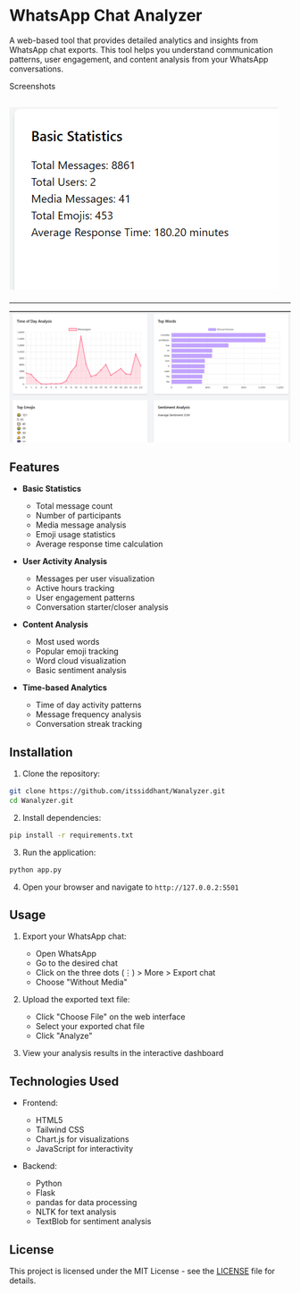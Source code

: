 # WhatsApp Chat Analyzer

A web-based tool that provides detailed analytics and insights from WhatsApp chat exports. This tool helps you understand communication patterns, user engagement, and content analysis from your WhatsApp conversations.

Screenshots

![WhatsApp Chat Analyzer Screenshot](screenshots/ss.png?raw=true)
----
----
![WhatsApp Chat Analyzer Screenshot](screenshots/image.png?raw=true)

## Features

- **Basic Statistics**
  - Total message count
  - Number of participants
  - Media message analysis
  - Emoji usage statistics
  - Average response time calculation

- **User Activity Analysis**
  - Messages per user visualization
  - Active hours tracking
  - User engagement patterns
  - Conversation starter/closer analysis

- **Content Analysis**
  - Most used words
  - Popular emoji tracking
  - Word cloud visualization
  - Basic sentiment analysis

- **Time-based Analytics**
  - Time of day activity patterns
  - Message frequency analysis
  - Conversation streak tracking

## Installation

1. Clone the repository:
```bash
git clone https://github.com/itssiddhant/Wanalyzer.git
cd Wanalyzer.git
```

2. Install dependencies:
```bash
pip install -r requirements.txt
```

3. Run the application:
```bash
python app.py
```

4. Open your browser and navigate to `http://127.0.0.2:5501`

## Usage

1. Export your WhatsApp chat:
   - Open WhatsApp
   - Go to the desired chat
   - Click on the three dots (⋮) > More > Export chat
   - Choose "Without Media"

2. Upload the exported text file:
   - Click "Choose File" on the web interface
   - Select your exported chat file
   - Click "Analyze"

3. View your analysis results in the interactive dashboard

## Technologies Used

- Frontend:
  - HTML5
  - Tailwind CSS
  - Chart.js for visualizations
  - JavaScript for interactivity

- Backend:
  - Python
  - Flask
  - pandas for data processing
  - NLTK for text analysis
  - TextBlob for sentiment analysis

## License

This project is licensed under the MIT License - see the [LICENSE](LICENSE) file for details.
